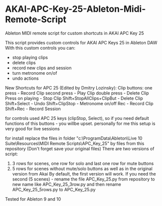 # AKAI-APC-Key-25-Ableton-Midi-Remote-Script
Ableton MIDI remote script for custom shortcuts in AKAI APC Key 25

This script provides custom controls for AKAI APC Keys 25 in Ableton DAW
With this custom controls you can:
- stop playing clips
- delete clips
- record new clips and session
- turn metronome on/of
- undo actions

New Shortcuts for APC 25 (Edited by Dmitry Lozinsky): 
Clip buttons:
one press - 		Record Clip
second press -		Play Clip
double press -		Delete Clip
Press on playing - 	Stop Clip
Shift+StopAllClips+ClipBut - Delete Clip
Shift+Select - 		Undo
Shift+ClipStop -	Metronome on/off
Rec -			Record Clip
Shift+Rec -		Record Session

for controls used APC 25 keys (clipStop, Select), so if you need default functions of this buttons - you willbe upset.
personally for me this setup is very good for live sessions

for install replace the files in folder "c:\ProgramData\Ableton\Live 10 Suite\Resources\MIDI Remote Scripts\APC_Key_25" by files from this repository
(Don't forget save your original files)
There are two versions of script:
1. 3 rows for scenes, one row for solo and last one row for mute buttons
2. 5 rows for scenes without mute/solo buttons as well as in the original version from Akai
By default, the first version will work. If you need the second (5 scenes) - rename the file APC_Key_25.py from repository to new name like APC_Key_25_3row.py and then rename APC_Key_25_5rows.py to APC_Key_25.py

Tested for Ableton 9 and 10


